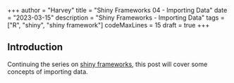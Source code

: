 +++
author = "Harvey"
title = "Shiny Frameworks 04 - Importing Data"
date = "2023-03-15"
description = "Shiny Frameworks - Importing Data"
tags = ["R", "shiny", "shiny framework"]
codeMaxLines = 15
draft = true
+++

## Introduction

Continuing the series on [shiny frameworks](/tags/shiny-framework/), this post will cover some concepts of importing data.

